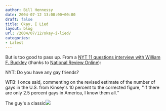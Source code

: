 ```yaml
---
author: Bill Hennessy
date: 2004-07-12 13:00:00+00:00
draft: false
title: Okay, I Lied
layout: blog
url: /2004/07/12/okay-i-lied/
categories:
- Latest
---
```


But is too good to pass up.  From a [NYT 11 questions interview with William F. Buckley](https://www.nytimes.com/2004/07/11/magazine/11QUESTIONS.html) (thanks to [National Review Online](https://www.nationalreview.com/thecorner/corner.asp)):  
  
NYT:  Do you have any gay friends?  
  
WFB:  I once said, commenting on the revised estimate of the number of gays in the U.S. from Kinsey's 10 percent to the corrected figure, ''If there are only 2.5 percent gays in America, I know them all.''   
  
The guy's a classic![](https://blog.billhennessy.com/aggbug.aspx?PostID=693)

